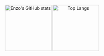 <p align="center">
  <img src="https://github-readme-stats.vercel.app/api?username=enzoluizb&show_icons=true&theme=graywhite" alt="Enzo's GitHub stats" height="150">
  <img src="https://github-readme-stats.vercel.app/api/top-langs/?username=enzoluizb&layout=compact&theme=graywhite" alt="Top Langs" height="150">
</p>
